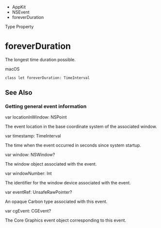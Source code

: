

- AppKit
- NSEvent
-  foreverDuration 

Type Property

# foreverDuration

The longest time duration possible.

macOS

``` source
class let foreverDuration: TimeInterval
```

## See Also

### Getting general event information

var locationInWindow: NSPoint

The event location in the base coordinate system of the associated window.

var timestamp: TimeInterval

The time when the event occurred in seconds since system startup.

var window: NSWindow?

The window object associated with the event.

var windowNumber: Int

The identifier for the window device associated with the event.

var eventRef: UnsafeRawPointer?

An opaque Carbon type associated with this event.

var cgEvent: CGEvent?

The Core Graphics event object corresponding to this event.


